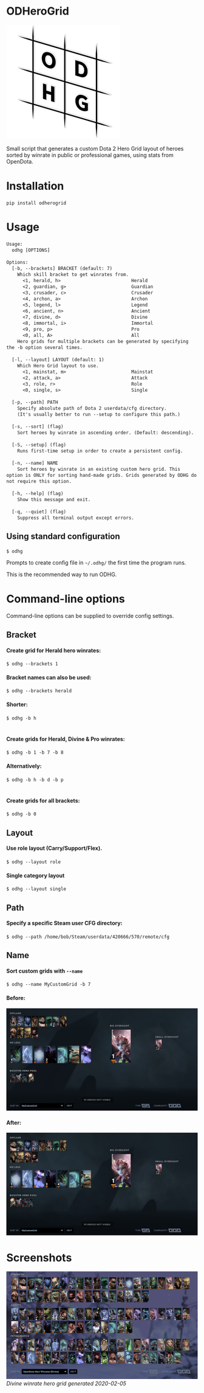 # ODHeroGrid
![logo](logo.png)

Small script that generates a custom Dota 2 Hero Grid layout of heroes sorted 
by winrate in public or professional games, using stats from OpenDota.


# Installation
```
pip install odherogrid
```


# Usage
```
Usage:
  odhg [OPTIONS]

Options:
  [-b, --brackets] BRACKET (default: 7)
    Which skill bracket to get winrates from.
      <1, herald, h>                          Herald
      <2, guardian, g>                        Guardian
      <3, crusader, c>                        Crusader
      <4, archon, a>                          Archon
      <5, legend, l>                          Legend
      <6, ancient, n>                         Ancient
      <7, divine, d>                          Divine
      <8, immortal, i>                        Immortal
      <9, pro, p>                             Pro
      <0, all, A>                             All
    Hero grids for multiple brackets can be generated by specifying the -b option several times.

  [-l, --layout] LAYOUT (default: 1)
    Which Hero Grid layout to use.
      <1, mainstat, m>                        Mainstat
      <2, attack, a>                          Attack
      <3, role, r>                            Role
      <0, single, s>                          Single

  [-p, --path] PATH
    Specify absolute path of Dota 2 userdata/cfg directory.
    (It's usually better to run --setup to configure this path.)

  [-s, --sort] (flag)
    Sort heroes by winrate in ascending order. (Default: descending).

  [-S, --setup] (flag)
    Runs first-time setup in order to create a persistent config.

  [-n, --name] NAME
    Sort heroes by winrate in an existing custom hero grid. This option is ONLY for sorting hand-made grids. Grids generated by ODHG do not require this option.

  [-h, --help] (flag)
    Show this message and exit.

  [-q, --quiet] (flag)
    Suppress all terminal output except errors.

```
## Using standard configuration 
```
$ odhg
```
Prompts to create config file in `~/.odhg/` the first time the program runs.

This is the recommended way to run ODHG.

# Command-line options
Command-line options can be supplied to override config settings.


## Bracket


#### Create grid for Herald hero winrates:
```
$ odhg --brackets 1
```


#### Bracket names can also be used:
```
$ odhg --brackets herald
```


#### Shorter:
```
$ odhg -b h
```


#
#### Create grids for Herald, Divine & Pro winrates:
```
$ odhg -b 1 -b 7 -b 8
```

#### Alternatively:
```
$ odhg -b h -b d -b p
```


#
#### Create grids for all brackets:
```
$ odhg -b 0
```


## Layout
#### Use role layout (Carry/Support/Flex). 
```
$ odhg --layout role
```

#### Single category layout
```
$ odhg --layout single
```


## Path
#### Specify a specific Steam user CFG directory:
```
$ odhg --path /home/bob/Steam/userdata/420666/570/remote/cfg
```


## Name
#### Sort custom grids with `--name`
```
$ odhg --name MyCustomGrid -b 7
```
#### Before:
![Before](screenshots/custom_presort.png)
#### After:
![After](screenshots/custom_postsort.png)

# Screenshots

![Divine Winrates](screenshots/screenshot.png)
_Divine winrate hero grid generated 2020-02-05_
